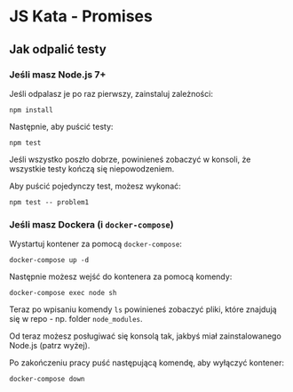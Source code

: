# JS Kata - Promises

## Jak odpalić testy

### Jeśli masz Node.js 7+

Jeśli odpalasz je po raz pierwszy, zainstaluj zależności:

```
npm install
```

Następnie, aby puścić testy:

```
npm test
````

Jeśli wszystko poszło dobrze, powinieneś zobaczyć w konsoli, że wszystkie testy kończą się niepowodzeniem.

Aby puścić pojedynczy test, możesz wykonać:

```
npm test -- problem1
```

### Jeśli masz Dockera (i `docker-compose`)

Wystartuj kontener za pomocą `docker-compose`:

```
docker-compose up -d
```

Następnie możesz wejść do kontenera za pomocą komendy:

```
docker-compose exec node sh
```

Teraz po wpisaniu komendy `ls` powinieneś zobaczyć pliki, które znajdują się w repo - np. folder `node_modules`.

Od teraz możesz posługiwać się konsolą tak, jakbyś miał zainstalowanego Node.js (patrz wyżej).

Po zakończeniu pracy puść następującą komendę, aby wyłączyć kontener:

```
docker-compose down
```
